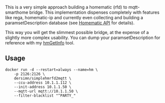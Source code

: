 This is a very simple approach building a homematic (rfd) to mqtt-smarthome bridge. This implementation dispenses completely with features like rega, homematic-ip and currently even collecting and building a paramsetDescription database (see [Homematic API](https://www.eq-3.de/Downloads/eq3/download%20bereich/hm_web_ui_doku/HM_XmlRpc_API.pdf) for details).

This way you will get the slimmest possible bridge, at the expense of a slightly more complex usability. You can dump your paramsetDescription for reference with my [hmGetInfo](https://github.com/dersimn/hmGetInfo) tool.

## Usage

	docker run -d --restart=always --name=hm \
		-p 2126:2126 \
		dersimn/simplehmrfd2mqtt \
		--ccu-address 10.1.1.112 \
		--init-address 10.1.1.50 \
		--mqtt-url mqtt://10.1.1.50 \
		--filter-blacklist "^PARTY_"
